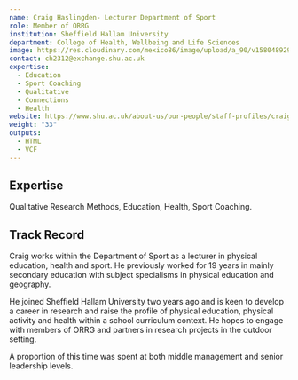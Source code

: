 ```yaml
---
name: Craig Haslingden- Lecturer Department of Sport
role: Member of ORRG
institution: Sheffield Hallam University
department: College of Health, Wellbeing and Life Sciences
image: https://res.cloudinary.com/mexico86/image/upload/a_90/v1580489295/Mug%20Shots/Craig_Haslingden_dvvgyo.jpg
contact: ch2312@exchange.shu.ac.uk
expertise:
  - Education
  - Sport Coaching
  - Qualitative
  - Connections
  - Health
website: https://www.shu.ac.uk/about-us/our-people/staff-profiles/craig-haslingden
weight: "33"
outputs:
  - HTML
  - VCF
---
```

## Expertise

Qualitative Research Methods, Education, Health, Sport Coaching.

## Track Record

Craig works within the Department of Sport as a lecturer in physical education, health and sport. He previously worked for 19 years in mainly secondary education with subject specialisms in physical education and geography. 

He joined Sheffield Hallam University two years ago and is keen to develop a career in research and raise the profile of physical education, physical activity and health within a school curriculum context. He hopes to engage with members of ORRG and partners in research projects in the outdoor setting.

A proportion of this time was spent at both middle management and senior leadership levels.